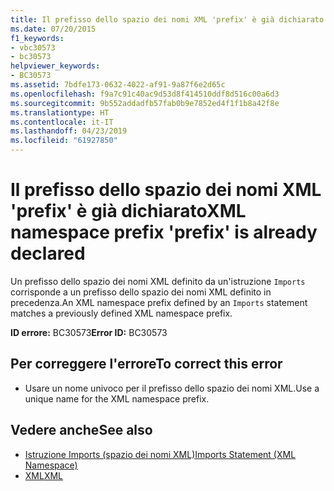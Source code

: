 ```yaml
---
title: Il prefisso dello spazio dei nomi XML 'prefix' è già dichiarato
ms.date: 07/20/2015
f1_keywords:
- vbc30573
- bc30573
helpviewer_keywords:
- BC30573
ms.assetid: 7bdfe173-0632-4022-af91-9a87f6e2d65c
ms.openlocfilehash: f9a7c91c40ac9d53d8f414510ddf8d516c00a6d3
ms.sourcegitcommit: 9b552addadfb57fab0b9e7852ed4f1f1b8a42f8e
ms.translationtype: HT
ms.contentlocale: it-IT
ms.lasthandoff: 04/23/2019
ms.locfileid: "61927850"
---
```

# <a name="xml-namespace-prefix-prefix-is-already-declared"></a><span data-ttu-id="c5293-102">Il prefisso dello spazio dei nomi XML 'prefix' è già dichiarato</span><span class="sxs-lookup"><span data-stu-id="c5293-102">XML namespace prefix 'prefix' is already declared</span></span>
<span data-ttu-id="c5293-103">Un prefisso dello spazio dei nomi XML definito da un'istruzione `Imports` corrisponde a un prefisso dello spazio dei nomi XML definito in precedenza.</span><span class="sxs-lookup"><span data-stu-id="c5293-103">An XML namespace prefix defined by an `Imports` statement matches a previously defined XML namespace prefix.</span></span>  
  
 <span data-ttu-id="c5293-104">**ID errore:** BC30573</span><span class="sxs-lookup"><span data-stu-id="c5293-104">**Error ID:** BC30573</span></span>  
  
## <a name="to-correct-this-error"></a><span data-ttu-id="c5293-105">Per correggere l'errore</span><span class="sxs-lookup"><span data-stu-id="c5293-105">To correct this error</span></span>  
  
- <span data-ttu-id="c5293-106">Usare un nome univoco per il prefisso dello spazio dei nomi XML.</span><span class="sxs-lookup"><span data-stu-id="c5293-106">Use a unique name for the XML namespace prefix.</span></span>  
  
## <a name="see-also"></a><span data-ttu-id="c5293-107">Vedere anche</span><span class="sxs-lookup"><span data-stu-id="c5293-107">See also</span></span>

- [<span data-ttu-id="c5293-108">Istruzione Imports (spazio dei nomi XML)</span><span class="sxs-lookup"><span data-stu-id="c5293-108">Imports Statement (XML Namespace)</span></span>](../../visual-basic/language-reference/statements/imports-statement-xml-namespace.md)
- [<span data-ttu-id="c5293-109">XML</span><span class="sxs-lookup"><span data-stu-id="c5293-109">XML</span></span>](../../visual-basic/programming-guide/language-features/xml/index.md)
